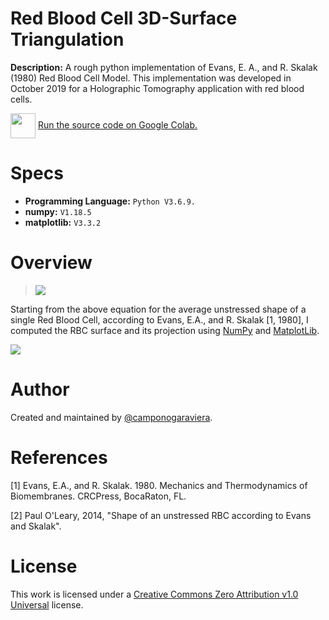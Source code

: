 # Red Blood Cell 3D-Surface Triangulation
**Description:** A rough python implementation of Evans, E. A., and R. Skalak (1980) Red Blood Cell Model. This implementation was developed in October 2019 for a Holographic Tomography application with red blood cells. 

<a href="https://drive.google.com/file/d/1EvKv088ijMo53aoazquB1AYNNe0wLY9R/view?usp=sharing"><img valign="middle" src="https://www.tensorflow.org/images/colab_logo_32px.png" width="40"></a> 
[Run the source code on Google Colab.](https://drive.google.com/file/d/1EvKv088ijMo53aoazquB1AYNNe0wLY9R/view?usp=sharing)

# Specs
- **Programming Language:** `Python V3.6.9.`
- **numpy:** `V1.18.5` 
- **matplotlib:** `V3.3.2` 

# Overview
> <img src="https://render.githubusercontent.com/render/math?math=z=\pm D_0 \sqrt{1 - \frac{4(x^2+y^2)}{D_{0}^2}} \left( a_0 + \frac{a_1(x^2+y^2)}{D_{0}^2}+\frac{a_2(x^2+y^2)^2}{D_{0}^4}\right).">

Starting from the above equation for the average unstressed shape of a single Red Blood Cell, according to Evans, E.A., and R. Skalak [1, 1980], I computed the RBC surface and its projection using [NumPy](https://numpy.org/doc/stable/) and [MatplotLib](https://matplotlib.org/contents.html).


![](RBC_Implementation.gif)

# Author 

Created and maintained by [@camponogaraviera][1].

[1]: https://github.com/camponogaraviera

# References

\[1] Evans, E.A., and R. Skalak. 1980. Mechanics and Thermodynamics of Biomembranes. CRCPress, BocaRaton, FL.

\[2] Paul O'Leary, 2014, "Shape of an unstressed RBC according to Evans and Skalak".


# License

This work is licensed under a [Creative Commons Zero Attribution v1.0 Universal](LICENSE) license.
